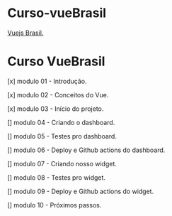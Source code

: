 # Curso-vueBrasil

[Vuejs Brasil.](https://treinamento.vuejsbrasil.org/)

# Curso VueBrasil

[x] modulo 01 - Introdução.

[x] modulo 02 - Conceitos do Vue.

[x] modulo 03 - Início do projeto.

[] modulo 04 - Criando o dashboard.

[] modulo 05 - Testes pro dashboard.

[] modulo 06 - Deploy e Github actions do dashboard.

[] modulo 07 - Criando nosso widget.

[] modulo 08 - Testes pro widget.

[] modulo 09 - Deploy e Github actions do widget.

[] modulo 10 - Próximos passos.
